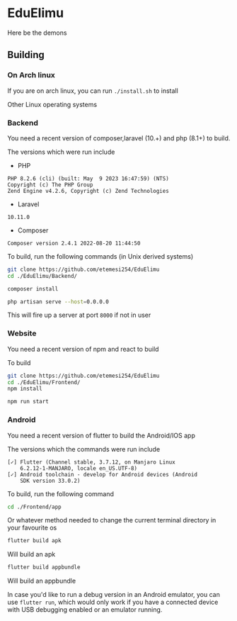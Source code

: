 # EduElimu
Here be the demons


## Building
### On Arch linux

If you are on arch linux, you can run `./install.sh` to install

Other Linux operating systems

### Backend
You need a recent version of composer,laravel (10.+) and php (8.1+) to build.

The versions which were run include

- PHP
```text
PHP 8.2.6 (cli) (built: May  9 2023 16:47:59) (NTS)
Copyright (c) The PHP Group
Zend Engine v4.2.6, Copyright (c) Zend Technologies
```
-  Laravel
```text
10.11.0
```
- Composer
```text
Composer version 2.4.1 2022-08-20 11:44:50
```
To build, run the following commands (in Unix derived systems)
```bash
git clone https://github.com/etemesi254/EduElimu
cd ./EduElimu/Backend/

composer install

php artisan serve --host=0.0.0.0
```
This will fire up a server at port `8000` if not in user


### Website
You need a recent version of npm and react to build

To build
```bash
git clone https://github.com/etemesi254/EduElimu
cd ./EduElimu/Frontend/
npm install

npm run start
```


### Android

You need a recent version of flutter to build the Android/IOS app

The versions which the commands were run include

```text
[✓] Flutter (Channel stable, 3.7.12, on Manjaro Linux
    6.2.12-1-MANJARO, locale en_US.UTF-8)
[✓] Android toolchain - develop for Android devices (Android
    SDK version 33.0.2)
```

To build, run the following command

```bash
cd ./Frontend/app
```

Or whatever method needed to change the current terminal directory in your favourite os



```bash
flutter build apk
```
Will build an apk


```bash
flutter build appbundle
```

Will build an appbundle


In case you'd like to run a debug version in an Android emulator, you can use `flutter run`, which would only work if you have a connected device with USB debugging enabled or an emulator running.

